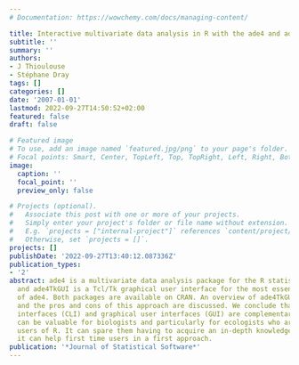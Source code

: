 ```yaml
---
# Documentation: https://wowchemy.com/docs/managing-content/

title: Interactive multivariate data analysis in R with the ade4 and ade4TkGUI packages
subtitle: ''
summary: ''
authors:
- J Thioulouse
- Stéphane Dray
tags: []
categories: []
date: '2007-01-01'
lastmod: 2022-09-27T14:50:52+02:00
featured: false
draft: false

# Featured image
# To use, add an image named `featured.jpg/png` to your page's folder.
# Focal points: Smart, Center, TopLeft, Top, TopRight, Left, Right, BottomLeft, Bottom, BottomRight.
image:
  caption: ''
  focal_point: ''
  preview_only: false

# Projects (optional).
#   Associate this post with one or more of your projects.
#   Simply enter your project's folder or file name without extension.
#   E.g. `projects = ["internal-project"]` references `content/project/deep-learning/index.md`.
#   Otherwise, set `projects = []`.
projects: []
publishDate: '2022-09-27T13:40:12.087336Z'
publication_types:
- '2'
abstract: ade4 is a multivariate data analysis package for the R statistical environment,
  and ade4TkGUI is a Tcl/Tk graphical user interface for the most essential methods
  of ade4. Both packages are available on CRAN. An overview of ade4TkGUI is presented,
  and the pros and cons of this approach are discussed. We conclude that command line
  interfaces (CLI) and graphical user interfaces (GUI) are complementary. ade4TkGUI
  can be valuable for biologists and particularly for ecologists who are often occasional
  users of R. It can spare them having to acquire an in-depth knowledge of R, and
  it can help first time users in a first approach.
publication: '*Journal of Statistical Software*'
---
```

